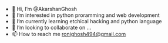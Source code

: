 - 👋 Hi, I’m @AkarshanGhosh
- 👀 I’m interested in python proramming and web development 
- 🌱 I’m currently learning etchical hacking and python language 
- 💞️ I’m looking to collaborate on ...
- 📫 How to reach me ronighosh494@gmail.com 

<!---
AkarshanGhosh/AkarshanGhosh is a ✨ special ✨ repository because its `README.md` (this file) appears on your GitHub profile.
You can click the Preview link to take a look at your changes.
--->
